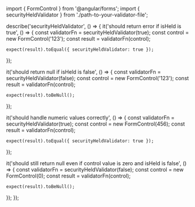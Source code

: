 import { FormControl } from '@angular/forms';
import { securityHeldValidator } from './path-to-your-validator-file';

describe('securityHeldValidator', () => {
  it('should return error if isHeld is true', () => {
    const validatorFn = securityHeldValidator(true);
    const control = new FormControl('123');
    const result = validatorFn(control);

    expect(result).toEqual({ securityHeldValidator: true });
  });

  it('should return null if isHeld is false', () => {
    const validatorFn = securityHeldValidator(false);
    const control = new FormControl('123');
    const result = validatorFn(control);

    expect(result).toBeNull();
  });

  it('should handle numeric values correctly', () => {
    const validatorFn = securityHeldValidator(true);
    const control = new FormControl(456);
    const result = validatorFn(control);

    expect(result).toEqual({ securityHeldValidator: true });
  });

  it('should still return null even if control value is zero and isHeld is false', () => {
    const validatorFn = securityHeldValidator(false);
    const control = new FormControl(0);
    const result = validatorFn(control);

    expect(result).toBeNull();
  });
});